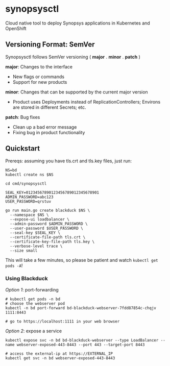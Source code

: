 # synopsysctl
Cloud native tool to deploy Synopsys applications in Kubernetes and OpenShift

## Versioning Format: SemVer

Synopsysctl follows SemVer versioning ( **major** . **minor** . **patch** )  

**major**: Changes to the interface  
* New flags or commands
* Support for new products

**minor**: Changes that can be supported by the current major version
* Product uses Deployments instead of ReplicationControllers; Environs are stored in different Secrets; etc.

**patch**: Bug fixes  
* Clean up a bad error message
* Fixing bug in product functionality

## Quickstart

Prereqs: assuming you have tls.crt and tls.key files, just run:

```
NS=bd
kubectl create ns $NS

cd cmd/synopsysctl

SEAL_KEY=01234567890123456789012345678901
ADMIN_PASSWORD=abc123
USER_PASSWORD=qrstuv

go run main.go create blackduck $NS \
  --namespace $NS \
  --expose-ui loadbalancer \
  --admin-password $ADMIN_PASSWORD \
  --user-password $USER_PASSWORD \
  --seal-key $SEAL_KEY \
  --certificate-file-path tls.crt \
  --certificate-key-file-path tls.key \
  --verbose-level trace \
  --size small
```

This will take a few minutes, so please be patient and watch `kubectl get pods -A`!

### Using Blackduck

*Option 1*: port-forwarding

```
# kubectl get pods -n bd
# choose the webserver pod
kubectl -n bd port-forward bd-blackduck-webserver-7fdd87854c-chqjv 1111:8443

# go to https://localhost:1111 in your web browser
```

*Option 2*: expose a service

```
kubectl expose svc -n bd bd-blackduck-webserver --type LoadBalancer --name webserver-exposed-443-8443 --port 443 --target-port 8443

# access the external-ip at https://EXTERNAL_IP
kubectl get svc -n bd webserver-exposed-443-8443
```
